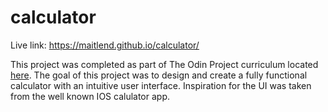 # calculator

Live link: https://maitlend.github.io/calculator/

This project was completed as part of The Odin Project curriculum located [here](https://www.theodinproject.com/lessons/foundations-calculator). The goal of this project was to design and create a fully functional calculator with an intuitive user interface. Inspiration for the UI was taken from the well known IOS calulator app.
